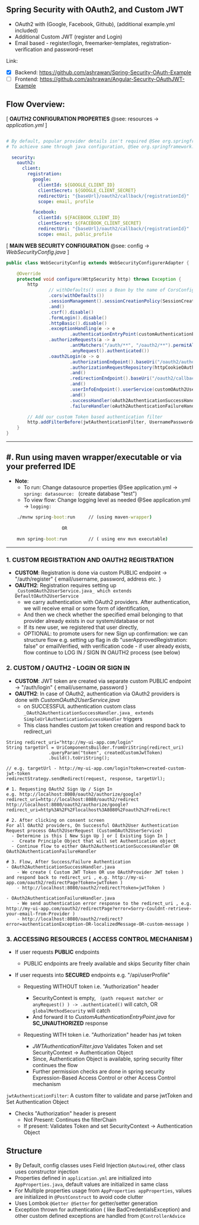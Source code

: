 ## Spring Security with OAuth2, and Custom JWT
- OAuth2 with (Google, Facebook, Github), (additional example.yml included)
- Additional Custom JWT (register and Login)
- Email based - register/login, freemarker-templates, registration-verification and password-reset

 Link:
- [x] Backend: https://github.com/ashrawan/Spring-Security-OAuth-Example
- [ ] Frontend: https://github.com/ashrawan/Angular-Security-OAuthJWT-Example

## Flow Overview:

[ __OAUTH2 CONFIGURATION PROPERTIES__ @see: resources -> _application.yml_ ]

```yaml

# By default, popular provider details isn't required @See org.springframework.security.config.oauth2.client.CommonOAuth2Provider
# To achieve same through java configuration, @See org.springframework.security.oauth2.client.registration.ClientRegistrationRepository that register ClientRegistration Object

  security:
    oauth2:
      client:
        registration:
          google:
            clientId: ${GOOGLE_CLIENT_ID}
            clientSecret: ${GOOGLE_CLIENT_SECRET}
            redirectUri: "{baseUrl}/oauth2/callback/{registrationId}"
            scope: email, profile

          facebook:
            clientId: ${FACEBOOK_CLIENT_ID}
            clientSecret: ${FACEBOOK_CLIENT_SECRET}
            redirectUri: "{baseUrl}/oauth2/callback/{registrationId}"
            scope: email, public_profile

```

[ __MAIN WEB SECURITY CONFIGURATION__ @see: config -> _WebSecurityConfig.java_ ]

```java
public class WebSecurityConfig extends WebSecurityConfigurerAdapter {

    @Override
    protected void configure(HttpSecurity http) throws Exception {
        http
                // withDefaults() uses a Bean by the name of CorsConfigurationSource
                .cors(withDefaults())
                .sessionManagement().sessionCreationPolicy(SessionCreationPolicy.STATELESS)
                .and()
                .csrf().disable()
                .formLogin().disable()
                .httpBasic().disable()
                .exceptionHandling(e -> e
                        .authenticationEntryPoint(customAuthenticationEntryPoint))
                .authorizeRequests(a -> a
                        .antMatchers("/auth/**", "/oauth2/**").permitAll()
                        .anyRequest().authenticated())
                .oauth2Login(o -> o
                        .authorizationEndpoint().baseUri("/oauth2/authorize")
                        .authorizationRequestRepository(httpCookieOAuth2AuthorizationRequestRepository)
                        .and()
                        .redirectionEndpoint().baseUri("/oauth2/callback/*")
                        .and()
                        .userInfoEndpoint().userService(customOAuth2UserService)
                        .and()
                        .successHandler(oAuth2AuthenticationSuccessHandler)
                        .failureHandler(oAuth2AuthenticationFailureHandler));

        // Add our custom Token based authentication filter
        http.addFilterBefore(jwtAuthenticationFilter, UsernamePasswordAuthenticationFilter.class);
    }
}
```

---

## #. Run using maven wrapper/executable or via your preferred IDE

- __Note__:
  - To run: Change datasource properties @See application.yml -> ```spring: datasource: ``` (create database "test")
  - To view flow: Change logging level as needed @See application.yml -> ```logging:```

```cmd
    ./mvnw spring-boot:run     // (using maven-wrapper)
                    
                     OR     
                    
    mvn spring-boot:run        // ( using env mvn executable)
```
---  

### 1. CUSTOM REGISTRATION AND OAUTH2 REGISTRATION

- __CUSTOM__: Registration is done via custom PUBLIC endpoint -> "/auth/register" { email/username, password, address etc. }
- __OAUTH2__: Registration requires setting up `_CustomOAuth2UserService.java_ which extends DefaultOAuth2UserService`   
  - we carry authentication with OAuth2 providers. After authentication, we will receive email or some form of identification,  
  - And then we check whether the specified email belonging to that provider already exists in our system/database or not  
  - If its new user, we registered that user directly,  
  - OPTIONAL: to promote users for new Sign up confirmation: we can structure flow e.g. setting up flag in db "userApprovedRegistration: false" or
  emailVerified, with verification code - if user already exists, flow continue to LOG IN / SIGN IN OAUTH2 process (see below)

### 2. CUSTOM / OAUTH2 - LOGIN OR SIGN IN

- __CUSTOM__: JWT token are created via separate custom PUBLIC endpoint -> "/auth/login"  { email/username, password }
- __OAUTH2__: In case of OAuth2, authentication via OAuth2 providers is done with _CustomOAuth2UserService.java_
    - on SUCCESSFUL authentication custom class `_OAuth2AuthenticationSuccessHandler.java_ extends SimpleUrlAuthenticationSuccessHandler` triggers
    - This class handles custom jwt token creation and respond back to redirect_uri

```
String redirect_uri="http://my-ui-app.com/login"
String targetUrl = UriComponentsBuilder.fromUriString(redirect_uri)
                .queryParam("token", createdCustomJwtToken)
                .build().toUriString();

// e.g. targetUrl - http://my-ui-app.com/login?token=created-custom-jwt-token
redirectStrategy.sendRedirect(request, response, targetUrl);
```

```text
# 1. Requesting OAuth2 Sign Up / Sign In
e.g. http://localhost:8080/oauth2/authorize/google?redirect_uri=http://localhost:8080/oauth2/redirect  
http://localhost:8080/oauth2/authorize/google?redirect_uri=http%3A%2F%2Flocalhost%3A8080%2Foauth2%2Fredirect

# 2. After clicking on consent screen
For all OAuth2 providers, On Successful OAuth2User Authentication Request process OAuth2UserRequest (CustomOAuth2UserService) 
  - Determine is this [ New Sign Up ] or [ Existing Sign In ]
  -  Create Principle Object that will set Authentication object
  - Continue flow to either OAuth2AuthenticationSuccessHandler OR OAuth2AuthenticationFailureHandler

# 3. Flow, After Success/Failure Authentication  
- OAuth2AuthenticationSuccessHandler.java
    - We create ( Custom JWT Token OR use OAuthProvider JWT token ) and respond back to redirect_uri , e.g. http://my-ui-app.com/oauth2/redirectPage?token=jwtToken )
    - http://localhost:8080/oauth2/redirect?token=jwtToken )

- OAuth2AuthenticationFailureHandler.java
    - We send authentication error response to the redirect_uri , e.g. http://my-ui-app.com/oauth2/redirectPage?error=Sorry-Couldnt-retrieve-your-email-from-Provider )
    - http://localhost:8080/oauth2/redirect?error=authenticationException-OR-localizedMessage-OR-custom-message )
```

### 3. ACCESSING RESOURCES ( ACCESS CONTROL MECHANISM )

- If user requests __PUBLIC__ endpoints
    - PUBLIC endpoints are freely available and skips Security filter chain

- If user requests into __SECURED__ endpoints e.g. "/api/userProfile"
    - Requesting WITHOUT token i.e. "Authorization" header
        - SecurityContext is empty, ` (path request matcher or anyRequest() ) -> .authenticated()` will catch, OR `globalMethodSecurity` will catch
        - And forward it to _CustomAuthenticationEntryPoint.java_ for __SC_UNAUTHORIZED__ response

    - Requesting WITH token i.e. "Authorization" header has jwt token
        - _JWTAuthenticationFilter.java_ Validates Token and set SecurityContext -> Authentication Object
        - Since, Authentication Object is available, spring security filter continues the flow
        - Further permission checks are done in spring security Expression-Based Access Control or other Access Control mechanism

`jwtAuthenticationFilter`: A custom filter to validate and parse jwtToken and Set Authentication Object

- Checks "Authorization" header is present
    - Not Present: Continues the filterChain
    - If present: Validates Token and set SecurityContext -> Authentication Object

## Structure

- By Default, config classes uses Field Injection `@Autowired`, other class uses constructor injection
- Properties defined in `application.yml` are initialized into `AppProperties.java`, default values are initialized in same class
- For Multiple properties usage from `AppProperties appProperties`, values are initialized in `@PostConstruct` to avoid code clutter
- Uses Lombok `@Getter @Setter` for getter/setter generation
- Exception thrown for authentication ( like BadCredentialsException) and other custom defined exceptions are handled from `@ControllerAdvice`
